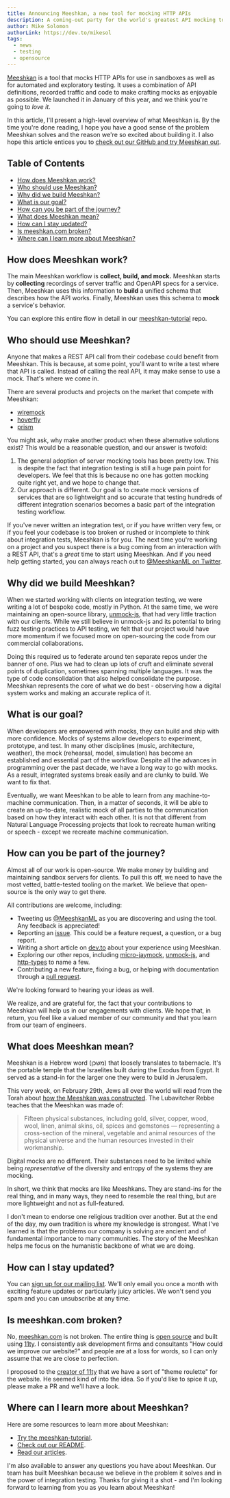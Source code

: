 ```yaml
---
title: Announcing Meeshkan, a new tool for mocking HTTP APIs
description: A coming-out party for the world's greatest API mocking tool that no one has ever heard of. Yet.
author: Mike Solomon
authorLink: https://dev.to/mikesol
tags:
  - news
  - testing
  - opensource
---
```


[Meeshkan](https://github.com/meeshkan/meeshkan) is a tool that mocks HTTP APIs for use in sandboxes as well as for automated and exploratory testing. It uses a combination of API definitions, recorded traffic and code to make crafting mocks as enjoyable as possible. We launched it in January of this year, and we think you're going to _love it_.

In this article, I'll present a high-level overview of what Meeshkan is.  By the time you're done reading, I hope you have a good sense of the problem Meeshkan solves and the reason we're so excited about building it.  I also hope this article entices you to [check out our GitHub and try Meeshkan out](https://github.com/meeshkan/meeshkan).

## Table of Contents

* [How does Meeshkan work?](#how-does-meeshkan-work)
* [Who should use Meeshkan?](#who-should-use-meeshkan)
* [Why did we build Meeshkan?](#why-did-we-build-meeshkan)
* [What is our goal?](#what-is-our-goal)
* [How can you be part of the journey?](#how-can-you-be-part-of-the-journey)
* [What does Meeshkan mean?](#what-does-meeshkan-mean)
* [How can I stay updated?](#how-can-i-stay-updated)
* [Is meeshkan.com broken?](#is-meeshkancom-broken)
* [Where can I learn more about Meeshkan?](#where-can-i-learn-more-about-meeshkan)

## How does Meeshkan work?

The main Meeshkan workflow is **collect, build, and mock.** Meeshkan starts by **collecting**  recordings of server traffic and OpenAPI specs for a service. Then, Meeshkan uses this information to **build** a unified schema that describes how the API works. Finally, Meeshkan uses this schema to **mock** a service's behavior.

You can explore this entire flow in detail in our [meeshkan-tutorial](https://github.com/meeshkan/meeshkan-tutorial) repo.

## Who should use Meeshkan?

Anyone that makes a REST API call from their codebase could benefit from Meeshkan. This is because, at some point, you'll want to write a test where that API is called. Instead of calling the real API, it may make sense to use a mock. That's where we come in.

There are several products and projects on the market that compete with Meeshkan:
- [wiremock](https://github.com/tomakehurst/wiremock)
- [hoverfly](https://github.com/SpectoLabs/hoverfly)
- [prism](https://github.com/stoplightio/prism)

You might ask, why make another product when these alternative solutions exist? This would be a reasonable question, and our answer is twofold:

1. The general adoption of server mocking tools has been pretty low. This is despite the fact that integration testing is still a huge pain point for developers. We feel that this is because no one has gotten mocking quite right yet, and we hope to change that.
1. Our approach is different. Our goal is to create mock versions of services that are so lightweight and so accurate that testing hundreds of different integration scenarios becomes a basic part of the integration testing workflow.

If you've never written an integration test, or if you have written very few, or if you feel your codebase is too broken or rushed or incomplete to think about integration tests, Meeshkan is for _you_. The next time you're working on a project and you suspect there is a bug coming from an interaction with a REST API, that's a _great_ time to start using Meeshkan. And if you need help getting started, you can always reach out to [@MeeshkanML on Twitter](https://twitter.com/MeeshkanML).

## Why did we build Meeshkan?

When we started working with clients on integration testing, we were writing a lot of bespoke code, mostly in Python. At the same time, we were maintaining an open-source library, [unmock-js](https://github.com/meeshkan/unmock.js), that had very little traction with our clients. While we still believe in unmock-js and its potential to bring fuzz testing practices to API testing, we felt that our project would have more momentum if we focused more on open-sourcing the code from our commercial collaborations.

Doing this required us to federate around ten separate repos under the banner of one. Plus we had to clean up lots of cruft and eliminate several points of duplication, sometimes spanning multiple languages. It was the type of code consolidation that also helped consolidate the purpose. Meeshkan represents the core of what we do best - observing how a digital system works and making an accurate replica of it.

## What is our goal?

When developers are empowered with mocks, they can build and ship with more confidence. Mocks of systems allow developers to experiment,  prototype, and test. In many other disciplines (music, architecture, weather), the mock (rehearsal, model, simulation) has become an established and essential part of the workflow. Despite all the advances in programming over the past decade, we have a long way to go with mocks. As a result, integrated systems break easily and are clunky to build. We want to fix that.

Eventually, we want Meeshkan to be able to learn from any machine-to-machine communication. Then, in a matter of seconds, it will be able to create an up-to-date, realistic mock of all parties to the communication based on how they interact with each other. It is not that different from Natural Language Processing projects that look to recreate human writing or speech - except we recreate machine communication.

## How can you be part of the journey?

Almost all of our work is open-source. We make money by building and maintaining sandbox servers for clients. To pull this off, we need to have the most vetted, battle-tested tooling on the market. We believe that open-source is the only way to get there.

All contributions are welcome, including:
- Tweeting us [@MeeshkanML](https://twitter.com/MeeshkanML) as you are discovering and using the tool. Any feedback is appreciated!
- Reporting an [issue](https://github.com/meeshkan/meeshkan/issues). This could be a feature request, a question, or a bug report.
- Writing a short article on [dev.to](https://dev.to) about your experience using Meeshkan.
- Exploring our other repos, including [micro-jaymock](https://github.com/meeshkan/micro-jaymock), [unmock-js](https://github.com/meeshkan/unmock-js), and [http-types](https://github.com/meeshkan/http-types) to name a few.
- Contributing a new feature, fixing a bug, or helping with documentation through a [pull request](https://github.com/meeshkan/meeshkan/pulls).

We're looking forward to hearing your ideas as well.

We realize, and are grateful for, the fact that your contributions to  Meeshkan will help us in our engagements with clients. We hope that, in return, you feel like a valued member of our community and that you learn from our team of engineers.

## What does Meeshkan mean?

Meeshkan is a Hebrew word (משכן) that loosely translates to tabernacle. It's the portable temple that the Israelites built during the Exodus from Egypt. It served as a stand-in for the larger one they were to build in Jerusalem.

This very week, on February 29th, Jews all over the world will read from the Torah about [how the Meeshkan was constructed](https://www.chabad.org/parshah/article_cdo/aid/1314/jewish/Anatomy-of-a-Dwelling.htm). The Lubavitcher Rebbe teaches that the Meeshkan was made of:

> Fifteen physical substances, including gold, silver, copper, wood, wool, linen, animal skins, oil, spices and gemstones — representing a cross-section of the mineral, vegetable and animal resources of the physical universe and the human resources invested in their workmanship.

Digital mocks are no different. Their substances need to be limited while being _representative_ of the diversity and entropy of the systems they are mocking.

In short, we think that mocks are like Meeshkans. They are stand-ins for the real thing, and in many ways, they need to resemble the real thing, but are more lightweight and not as full-featured.

I don't mean to endorse one religious tradition over another. But at the end of the day, my own tradition is where my knowledge is strongest. What I've learned is that the problems our company is solving are ancient and of fundamental importance to many communities. The story of the Meeshkan helps me focus on the humanistic backbone of what we are doing.

## How can I stay updated?

You can [sign up for our mailing list](https://www.subscribepage.com/meeshkan). We'll only email you once a month with exciting feature updates or particularly juicy articles. We won't send you spam and you can unsubscribe at any time.

## Is meeshkan.com broken?

No, [meeshkan.com](https://meeshkan.com) is not broken. The entire thing is [open source](https://github.com/meeshkan/worlds-greatest-website) and built using [11ty](https://github.com/eleventy/11ty). I consistently ask development firms and consultants "How could we improve our website?" and people are at a loss for words, so I can only assume that we are close to perfection.

I proposed to the [creator of 11ty](https://twitter.com/MeeshkanML/status/1230120931101679617) that we have a sort of "theme roulette" for the website. He seemed kind of into the idea. So if you'd like to spice it up, please make a PR and we'll have a look.

## Where can I learn more about Meeshkan?

Here are some resources to learn more about Meeshkan:
- [Try the meeshkan-tutorial](https://github.com/meeshkan/meeshkan-tutorial).
- [Check out our README](https://github.com/meeshkan/meeshkan).
- [Read our articles](https://dev.to/meeshkan).

I'm also available to answer any questions you have about Meeshkan. Our team has built Meeshkan because we believe in the problem it solves and in the power of integration testing. Thanks for giving it a shot - and I'm looking forward to learning from you as you learn about Meeshkan!
